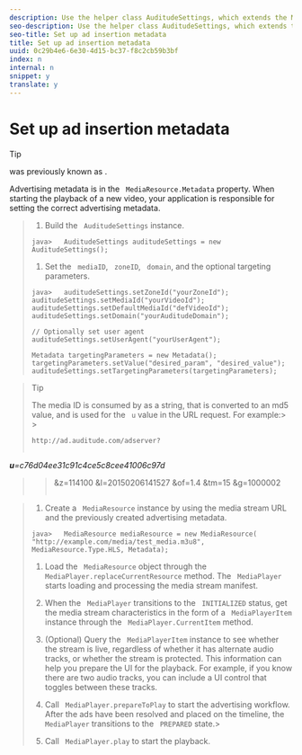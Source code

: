 ```yaml
---
description: Use the helper class AuditudeSettings, which extends the MetadataNode class, to set up metadata.
seo-description: Use the helper class AuditudeSettings, which extends the MetadataNode class, to set up metadata.
seo-title: Set up ad insertion metadata
title: Set up ad insertion metadata
uuid: 0c29b4e6-6e30-4d15-bc37-f8c2cb59b3bf
index: n
internal: n
snippet: y
translate: y
---
```


# Set up ad insertion metadata


>[!TIP]
>
><!-- PH element: phrases/auditude-name-long --> was previously known as <!-- PH element: phrases/auditude-name-previously-known-as --> .

Advertising metadata is in the ` MediaResource.Metadata` property. When starting the playback of a new video, your application is responsible for setting the correct advertising metadata. 

>1. Build the ` AuditudeSettings` instance.
>
>   ```
>   java>   AuditudeSettings auditudeSettings = new AuditudeSettings();
>   ```
>
>1. Set the  <!-- PH element: phrases/auditude-name-long --> ` mediaID`, ` zoneID`, ` domain`, and the optional targeting parameters.
>
>   ```
>   java>   auditudeSettings.setZoneId("yourZoneId"); 
>   auditudeSettings.setMediaId("yourVideoId"); 
>   auditudeSettings.setDefaultMediaId("defVideoId"); 
>   auditudeSettings.setDomain("yourAuditudeDomain"); 
>    
>   // Optionally set user agent  
>   auditudeSettings.setUserAgent("yourUserAgent"); 
>    
>   Metadata targetingParameters = new Metadata(); 
>   targetingParameters.setValue("desired_param", "desired_value"); 
>   auditudeSettings.setTargetingParameters(targetingParameters);
>   ```

>   >[!TIP]
>   >
>   >The media ID is consumed by <!-- PH element: phrases/primetime-sdk-name --> as a string, that is converted to an md5 value, and is used for the ` u` value in the  <!-- PH element: phrases/auditude-name --> URL request. For example:>   >
>   >```
>   >http://ad.auditude.com/adserver? 
>   >   
<i><b>u</b>=c76d04ee31c91c4ce5c8cee41006c97d</i>  
>   >  &amp;z=114100 
>   >  &amp;l=20150206141527 
>   >  &amp;of=1.4 
>   >  &amp;tm=15 
>   >  &amp;g=1000002
>   >```


>
>1. Create a ` MediaResource` instance by using the media stream URL and the previously created advertising metadata.
>
>   ```
>   java>   MediaResource mediaResource = new MediaResource( 
>   "http://example.com/media/test_media.m3u8", MediaResource.Type.HLS, Metadata);
>   ```
>
>1. Load the ` MediaResource` object through the ` MediaPlayer.replaceCurrentResource` method.
>   The ` MediaPlayer` starts loading and processing the media stream manifest. 
>
>1. When the ` MediaPlayer` transitions to the ` INITIALIZED` status, get the media stream characteristics in the form of a ` MediaPlayerItem` instance through the ` MediaPlayer.CurrentItem` method.
>1. (Optional) Query the ` MediaPlayerItem` instance to see whether the stream is live, regardless of whether it has alternate audio tracks, or whether the stream is protected.
>   This information can help you prepare the UI for the playback. For example, if you know there are two audio tracks, you can include a UI control that toggles between these tracks.
>
>1. Call ` MediaPlayer.prepareToPlay` to start the advertising workflow.
>   After the ads have been resolved and placed on the timeline, the ` MediaPlayer` transitions to the ` PREPARED` state.>
>1. Call ` MediaPlayer.play` to start the playback.
